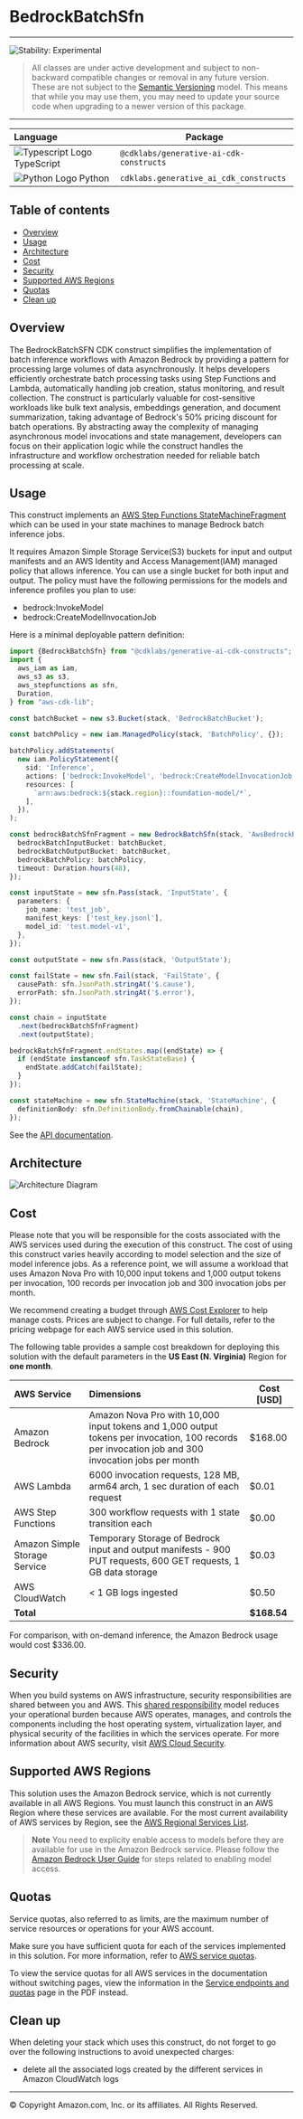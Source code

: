 # BedrockBatchSfn

<!--BEGIN STABILITY BANNER-->

---

![Stability: Experimental](https://img.shields.io/badge/stability-Experimental-important.svg?style=for-the-badge)

> All classes are under active development and subject to non-backward compatible changes or removal in any
> future version. These are not subject to the [Semantic Versioning](https://semver.org/) model.
> This means that while you may use them, you may need to update your source code when upgrading to a newer version of
> this package.

---

<!--END STABILITY BANNER-->

| **Language**                                                                                   | **Package**                             |
|:-----------------------------------------------------------------------------------------------|-----------------------------------------|
| ![Typescript Logo](https://docs.aws.amazon.com/cdk/api/latest/img/typescript32.png) TypeScript | `@cdklabs/generative-ai-cdk-constructs` |
| ![Python Logo](https://docs.aws.amazon.com/cdk/api/latest/img/python32.png) Python             | `cdklabs.generative_ai_cdk_constructs`  |

## Table of contents

- [Overview](#overview)
- [Usage](#usage)
- [Architecture](#architecture)
- [Cost](#cost)
- [Security](#security)
- [Supported AWS Regions](#supported-aws-regions)
- [Quotas](#quotas)
- [Clean up](#clean-up)

## Overview

The BedrockBatchSFN CDK construct simplifies the implementation of batch inference workflows with Amazon Bedrock by
providing a pattern for processing large volumes of data asynchronously. It helps developers
efficiently orchestrate batch processing tasks using Step Functions and Lambda, automatically handling job creation,
status monitoring, and result collection. The construct is particularly valuable for cost-sensitive workloads like bulk
text analysis, embeddings generation, and document summarization, taking advantage of Bedrock's 50% pricing discount for
batch operations. By abstracting away the complexity of managing asynchronous model invocations and state management,
developers can focus on their application logic while the construct handles the infrastructure and workflow
orchestration needed for reliable batch processing at scale.

## Usage

This construct implements
an [AWS Step Functions StateMachineFragment](https://docs.aws.amazon.com/cdk/api/v2/docs/aws-cdk-lib.aws_stepfunctions-readme.html#state-machine-fragments)
which can be used in your state machines to manage Bedrock batch inference jobs.

It requires Amazon Simple Storage Service(S3) buckets for input and output manifests and an AWS Identity and Access
Management(IAM) managed policy that allows inference. You can use a single bucket for both input and output. The policy
must have the following permissions for the models and inference profiles you plan to use:

- bedrock:InvokeModel
- bedrock:CreateModelInvocationJob

Here is a minimal deployable pattern definition:

```typescript
import {BedrockBatchSfn} from "@cdklabs/generative-ai-cdk-constructs";
import {
  aws_iam as iam,
  aws_s3 as s3,
  aws_stepfunctions as sfn,
  Duration,
} from "aws-cdk-lib";

const batchBucket = new s3.Bucket(stack, 'BedrockBatchBucket');

const batchPolicy = new iam.ManagedPolicy(stack, 'BatchPolicy', {});

batchPolicy.addStatements(
  new iam.PolicyStatement({
    sid: 'Inference',
    actions: ['bedrock:InvokeModel', 'bedrock:CreateModelInvocationJob'],
    resources: [
      `arn:aws:bedrock:${stack.region}::foundation-model/*`,
    ],
  }),
);

const bedrockBatchSfnFragment = new BedrockBatchSfn(stack, 'AwsBedrockBatchSfn', {
  bedrockBatchInputBucket: batchBucket,
  bedrockBatchOutputBucket: batchBucket,
  bedrockBatchPolicy: batchPolicy,
  timeout: Duration.hours(48),
});

const inputState = new sfn.Pass(stack, 'InputState', {
  parameters: {
    job_name: 'test_job',
    manifest_keys: ['test_key.jsonl'],
    model_id: 'test.model-v1',
  },
});

const outputState = new sfn.Pass(stack, 'OutputState');

const failState = new sfn.Fail(stack, 'FailState', {
  causePath: sfn.JsonPath.stringAt('$.cause'),
  errorPath: sfn.JsonPath.stringAt('$.error'),
});

const chain = inputState
  .next(bedrockBatchSfnFragment)
  .next(outputState);

bedrockBatchSfnFragment.endStates.map((endState) => {
  if (endState instanceof sfn.TaskStateBase) {
    endState.addCatch(failState);
  }
});

const stateMachine = new sfn.StateMachine(stack, 'StateMachine', {
  definitionBody: sfn.DefinitionBody.fromChainable(chain),
});
```

See the [API documentation](../../../../apidocs/classes/BedrockBatchSfn.md).

## Architecture

![Architecture Diagram](architecture.png)

## Cost

Please note that you will be responsible for the costs associated with the AWS services used during the execution of
this construct. The cost of using this construct varies heavily according to model selection and the size of model
inference jobs. As a reference point, we will assume a workload that uses Amazon Nova Pro with 10,000 input tokens
and 1,000 output tokens per invocation, 100 records per invocation job and 300 invocation jobs per month.

We recommend creating a budget through [AWS Cost Explorer](http://aws.amazon.com/aws-cost-management/aws-cost-explorer/)
to help manage costs. Prices are subject to change. For full details, refer to the pricing webpage for each AWS service
used in this solution.

The following table provides a sample cost breakdown for deploying this solution with the default parameters in the **US
East (N. Virginia)** Region for **one month**.

| **AWS Service**               | **Dimensions**                                                                                                                                    | **Cost [USD]** |
|:------------------------------|:--------------------------------------------------------------------------------------------------------------------------------------------------|----------------|
| Amazon Bedrock                | Amazon Nova Pro with 10,000 input tokens and 1,000 output tokens per invocation, 100 records per invocation job and 300 invocation jobs per month | $168.00        |
| AWS Lambda                    | 6000 invocation requests, 128 MB, arm64 arch, 1 sec duration of each request                                                                      | $0.01          |
| AWS Step Functions            | 300 workflow requests with 1 state transition each                                                                                                | $0.00          |
| Amazon Simple Storage Service | Temporary Storage of Bedrock input and output manifests - 900 PUT requests, 600 GET requests, 1 GB data storage                                   | $0.03          |
| AWS CloudWatch                | < 1 GB logs ingested                                                                                                                              | $0.50          |
| **Total**                     |                                                                                                                                                   | **$168.54**    |

For comparison, with on-demand inference, the Amazon Bedrock usage would cost $336.00.

## Security

When you build systems on AWS infrastructure, security responsibilities are shared between you and AWS.
This [shared responsibility](http://aws.amazon.com/compliance/shared-responsibility-model/) model reduces your
operational burden because AWS operates, manages, and controls the components including the host operating system,
virtualization layer, and physical security of the facilities in which the services operate. For more information about
AWS security, visit [AWS Cloud Security](http://aws.amazon.com/security/).

## Supported AWS Regions

This solution uses the Amazon Bedrock service, which is not currently available in all AWS Regions. You must
launch this construct in an AWS Region where these services are available. For the most current availability of AWS
services by Region, see
the [AWS Regional Services List](https://aws.amazon.com/about-aws/global-infrastructure/regional-product-services/).

> **Note**
> You need to explicity enable access to models before they are available for use in the Amazon Bedrock service. Please
> follow the [Amazon Bedrock User Guide](https://docs.aws.amazon.com/bedrock/latest/userguide/model-access.html) for
> steps
> related to enabling model access.

## Quotas

Service quotas, also referred to as limits, are the maximum number of service resources or operations for your AWS
account.

Make sure you have sufficient quota for each of the services implemented in this solution. For more information, refer
to [AWS service quotas](https://docs.aws.amazon.com/general/latest/gr/aws_service_limits.html).

To view the service quotas for all AWS services in the documentation without switching pages, view the information in
the [Service endpoints and quotas](https://docs.aws.amazon.com/general/latest/gr/aws-general.pdf#aws-service-information)
page in the PDF instead.

## Clean up

When deleting your stack which uses this construct, do not forget to go over the following instructions to avoid
unexpected charges:

- delete all the associated logs created by the different services in Amazon CloudWatch logs

---

&copy; Copyright Amazon.com, Inc. or its affiliates. All Rights Reserved.
